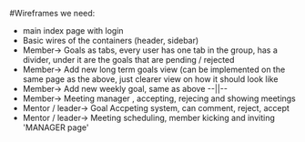 #Wireframes we need:

* main index page with login
* Basic wires of the containers (header, sidebar)
* Member-> Goals as tabs, every user has one tab in the group, has a divider, under it are the goals that are pending / rejected
* Member-> Add new long term goals view (can be implemented on the same page as the above, just clearer view on how it should look like
* Member-> Add new weekly goal, same as above --||--
* Member-> Meeting manager , accepting, rejecing and showing meetings
* Mentor / leader-> Goal Accpeting system, can comment, reject, accept
* Mentor / leader-> Meeting scheduling, member kicking and inviting 'MANAGER page'
